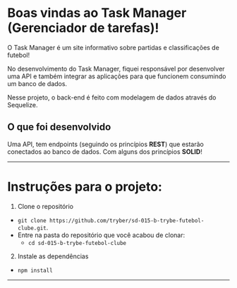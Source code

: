 # Boas vindas ao Task Manager (Gerenciador de tarefas)!

O Task Manager é um site informativo sobre partidas e classificações de futebol!

No desenvolvimento do Task Manager, fiquei responsável por desenvolver uma API e também integrar as aplicações para que funcionem consumindo um banco de dados.

Nesse projeto, o back-end é feito com modelagem de dados através do Sequelize.

## O que foi desenvolvido

Uma API, tem endpoints (seguindo os princípios **REST**) que estarão conectados ao banco de dados. Com alguns dos princípios **SOLID**!

---

# Instruções para o projeto:

1. Clone o repositório
  * `git clone https://github.com/tryber/sd-015-b-trybe-futebol-clube.git`.
  * Entre na pasta do repositório que você acabou de clonar:
    * `cd sd-015-b-trybe-futebol-clube`

2. Instale as dependências
  * `npm install`

---
